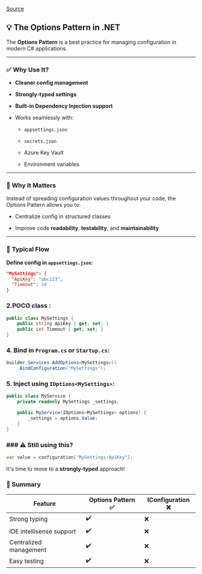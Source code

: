 [Source](https://www.linkedin.com/posts/iammukeshm_the-options-pattern-in-net-is-one-of-those-activity-7328680931928526849-Ly9M/?utm_source=social_share_send&utm_medium=member_desktop_web&rcm=ACoAACjOOVEBkNZNlKFnUilkISGQsS_Bco3u3ms)

## 💡 The Options Pattern in .NET

The **Options Pattern** is a best practice for managing configuration in modern C# applications.

---

### ✅ **Why Use It?**

- **Cleaner config management**
    
- **Strongly-typed settings**
    
- **Built-in Dependency Injection support**
    
- Works seamlessly with:
    
    - `appsettings.json`
        
    - `secrets.json`
        
    - Azure Key Vault
        
    - Environment variables
        

---

### 📌 **Why It Matters**

Instead of spreading configuration values throughout your code, the Options Pattern allows you to:

- Centralize config in structured classes
    
- Improve code **readability**, **testability**, and **maintainability**
    

---

### 🔄 **Typical Flow**
**Define config in `appsettings.json`:**
```json
"MySettings": {
  "ApiKey": "abc123",
  "Timeout": 30
}

```
### 2.POCO class :
```cs
public class MySettings {
    public string ApiKey { get; set; }
    public int Timeout { get; set; }
}

```

### 4. **Bind in `Program.cs` or `Startup.cs`:**
```cs
builder.Services.AddOptions<MySettings>()
    .BindConfiguration("MySettings");

```
### 5.  **Inject using `IOptions<MySettings>`:**
```cs
public class MyService {
    private readonly MySettings _settings;

    public MyService(IOptions<MySettings> options) {
        _settings = options.Value;
    }
}
```

### ### ⚠️ Still using this?
```cs
var value = configuration["MySettings:ApiKey"];
```

It's time to move to a **strongly-typed** approach!

### 🎯 Summary

| Feature                  | Options Pattern ✅ | IConfiguration ❌ |
| ------------------------ | ----------------- | ---------------- |
| Strong typing            | ✔️                | ❌                |
| IDE intellisense support | ✔️                | ❌                |
| Centralized management   | ✔️                | ❌                |
| Easy testing             | ✔️                | ❌                |


